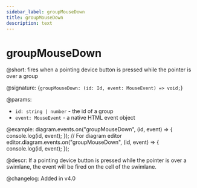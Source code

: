 ```yaml
---
sidebar_label: groupMouseDown
title: groupMouseDown
description: text
---
```


# groupMouseDown

@short: fires when a pointing device button is pressed while the pointer is over a group

@signature: {`groupMouseDown: (id: Id, event: MouseEvent) => void;`}

@params:
- `id: string | number` - the id of a group
- `event: MouseEvent` - a native HTML event object

@example:
diagram.events.on("groupMouseDown", (id, event) => {
    console.log(id, event);
});
// For diagram editor
editor.diagram.events.on("groupMouseDown", (id, event) => {
    console.log(id, event);
});

@descr:
If a pointing device button is pressed while the pointer is over a swimlane, the event will be fired on the cell of the swimlane.

@changelog:
Added in v4.0
